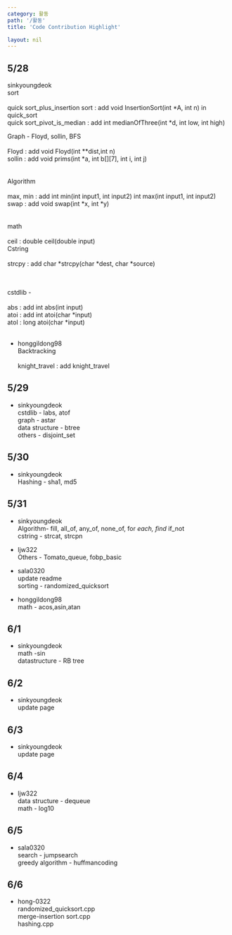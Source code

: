 ```yaml
---
category: 활동
path: '/활동'
title: 'Code Contribution Highlight'

layout: nil
---
```



5/28
---
sinkyoungdeok  <br>
sort <br><br>
quick sort_plus_insertion sort : add void InsertionSort(int *A, int n) in quick_sort<br>
quick sort_pivot_is_median : add int medianOfThree(int *d, int low, int high)<br>

Graph - Floyd, sollin, BFS <br><br>
Floyd : add void Floyd(int **dist,int n) <br>
sollin : add void prims(int *a, int b[][7], int i, int j)<br>
<br><br>
Algorithm <br><br>
max, min : add int min(int input1, int input2) int max(int input1, int input2)<br>
swap : add void swap(int *x, int *y)<br>
<br><br>
math<br><br>
ceil : double ceil(double input)  <br>
Cstring<br><br>
strcpy : add char *strcpy(char *dest, char *source) <br>

<br><br>
cstdlib -<br><br>
abs : add int abs(int input)<br>
atoi : add int atoi(char *input)<br>
atol : long atoi(char *input)
<br><br>
- honggildong98 <br>
Backtracking<br><br>
knight_travel : add knight_travel <br>

5/29
---
- sinkyoungdeok <br>
cstdlib - labs, atof  <br>
graph - astar <br>
data structure - btree <br>
others - disjoint_set <br>

5/30
---
- sinkyoungdeok <br>
Hashing - sha1, md5 <br>

5/31
---
- sinkyoungdeok <br>
Algorithm- fill, all_of, any_of, none_of, for _each, find_ if_not <br>
cstring - strcat, strcpn <br>

- ljw322 <br>
Others - Tomato_queue, fobp_basic  <br>

- sala0320 <br>
update readme <br>
sorting - randomized_quicksort  <br>

- honggildong98 <br>
math - acos,asin,atan <br>

6/1
---
- sinkyoungdeok <br>
math -sin <br>
datastructure - RB tree <br>

6/2
---
- sinkyoungdeok <br>
update page <br>

6/3
---
- sinkyoungdeok <br>
update page <br>

6/4
---
- ljw322 <br>
data structure - dequeue <br>
math - log10 <br>

6/5
---
- sala0320 <br>
search - jumpsearch <br>
greedy algorithm - huffmancoding

6/6
---
- hong-0322 <br>
randomized_quicksort.cpp <br>
merge-insertion sort.cpp <br>
hashing.cpp<br>
